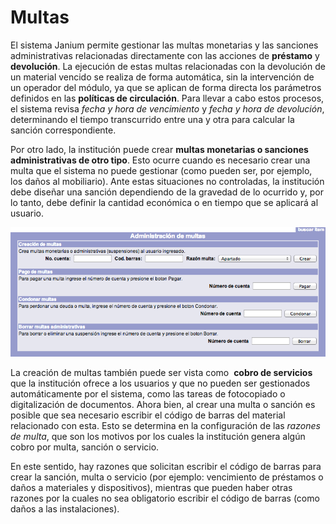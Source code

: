# Multas

El sistema Janium permite gestionar las multas monetarias y las sanciones administrativas relacionadas directamente con las acciones de **préstamo** y **devolución**. La ejecución de estas multas relacionadas con la devolución de un material vencido se realiza de forma automática, sin la intervención de un operador del módulo, ya que se aplican de forma directa los parámetros definidos en las **políticas de circulación**. Para llevar a cabo estos procesos, el sistema revisa *fecha y hora de vencimiento* y *fecha y hora de devolución*, determinando el tiempo transcurrido entre una y otra para calcular la sanción correspondiente.

Por otro lado, la institución puede crear **multas monetarias o sanciones administrativas de otro tipo**. Esto ocurre cuando es necesario crear una multa que el sistema no puede gestionar (como pueden ser, por ejemplo, los daños al mobiliario). Ante estas situaciones no controladas, la institución debe diseñar una sanción dependiendo de la gravedad de lo ocurrido y, por lo tanto, debe definir la cantidad económica o en tiempo que se aplicará al usuario.

![](Pantalla_multas.png)

La creación de multas también puede ser vista como  **cobro de servicios** que la institución ofrece a los usuarios y que no pueden ser gestionados automáticamente por el sistema, como las tareas de fotocopiado o digitalización de documentos. Ahora bien, al crear una multa o sanción es posible que sea necesario escribir el código de barras del material relacionado con esta. Esto se determina en la configuración de las *razones de multa*, que son los motivos por los cuales la institución genera algún cobro por multa, sanción o servicio.

En este sentido, hay razones que solicitan escribir el código de barras para crear la sanción, multa o servicio (por ejemplo: vencimiento de préstamos o daños a materiales y dispositivos), mientras que pueden haber otras razones por la cuales no sea obligatorio escribir el código de barras (como daños a las instalaciones).
